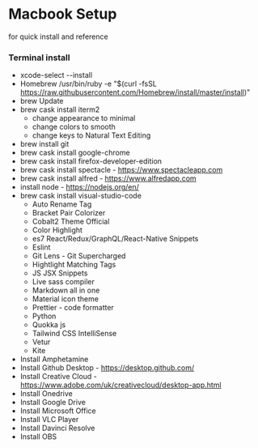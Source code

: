 # Macbook Setup

for quick install and reference

### Terminal install

- xcode-select --install
- Homebrew /usr/bin/ruby -e "\$(curl -fsSL https://raw.githubusercontent.com/Homebrew/install/master/install)"
- brew Update
- brew cask install iterm2
  - change appearance to minimal
  - change colors to smooth
  - change keys to Natural Text Editing
- brew install git
- brew cask install google-chrome
- brew cask install firefox-developer-edition
- brew cask install spectacle - https://www.spectacleapp.com
- brew cask install alfred - https://www.alfredapp.com
- install node - https://nodejs.org/en/
- brew cask install visual-studio-code
  - Auto Rename Tag
  - Bracket Pair Colorizer
  - Cobalt2 Theme Official
  - Color Highlight
  - es7 React/Redux/GraphQL/React-Native Snippets
  - Eslint
  - Git Lens - Git Supercharged
  - Hightlight Matching Tags
  - JS JSX Snippets
  - Live sass compiler
  - Markdown all in one
  - Material icon theme
  - Prettier - code formatter
  - Python
  - Quokka js
  - Tailwind CSS IntelliSense
  - Vetur
  - Kite
- Install Amphetamine
- Install Github Desktop - https://desktop.github.com/
- Install Creative Cloud - https://www.adobe.com/uk/creativecloud/desktop-app.html
- Install Onedrive
- Install Google Drive
- Install Microsoft Office
- Install VLC Player
- Install Davinci Resolve
- Install OBS
